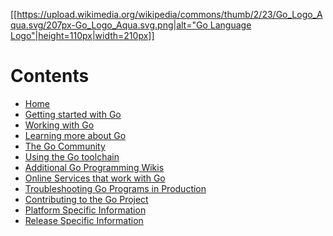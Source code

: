[[[https://upload.wikimedia.org/wikipedia/commons/thumb/2/23/Go_Logo_Aqua.svg/207px-Go_Logo_Aqua.svg.png|alt="Go Language Logo"|height=110px|width=210px]]](https://golang.org)

Contents
========
+ [Home](.)
+ [Getting started with Go](./#getting-started-with-go)
+ [Working with Go](./#working-with-go)
+ [Learning more about Go](./#learning-more-about-go)
+ [The Go Community](./#the-go-community)
+ [Using the Go toolchain](./#using-the-go-toolchain)
+ [Additional Go Programming Wikis](./#additional-go-programming-wikis)
+ [Online Services that work with Go](./#online-services-that-work-with-go)
+ [Troubleshooting Go Programs in Production](./#troubleshooting-go-programs-in-production)
+ [Contributing to the Go Project](./#contributing-to-the-go-project)
+ [Platform Specific Information](./#platform-specific-information)
+ [Release Specific Information](./#release-specific-information)

